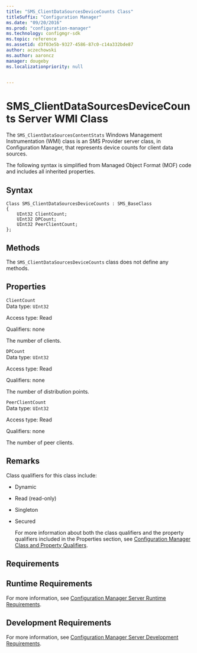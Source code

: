 ```yaml
---
title: "SMS_ClientDataSourcesDeviceCounts Class"
titleSuffix: "Configuration Manager"
ms.date: "09/20/2016"
ms.prod: "configuration-manager"
ms.technology: configmgr-sdk
ms.topic: reference
ms.assetid: d3f03e5b-9327-4586-87c0-c14a332bde87
author: aczechowski
ms.author: aaroncz
manager: dougeby
ms.localizationpriority: null


---
```

# SMS_ClientDataSourcesDeviceCounts Server WMI Class
The `SMS_ClientDataSourcesContentStats` Windows Management Instrumentation (WMI) class is an SMS Provider server class, in Configuration Manager, that represents device counts for client data sources.  

 The following syntax is simplified from Managed Object Format (MOF) code and includes all inherited properties.  

## Syntax  

```  
Class SMS_ClientDataSourcesDeviceCounts : SMS_BaseClass  
{  
    UInt32 ClientCount;  
    UInt32 DPCount;  
    UInt32 PeerClientCount;  
};  

```  

## Methods  
 The `SMS_ClientDataSourcesDeviceCounts` class does not define any methods.  

## Properties  
 `ClientCount`  
 Data type: `UInt32`  

 Access type: Read  

 Qualifiers: none  

 The number of clients.  

 `DPCount`  
 Data type: `UInt32`  

 Access type: Read  

 Qualifiers: none  

 The number of distribution points.  

 `PeerClientCount`  
 Data type: `UInt32`  

 Access type: Read  

 Qualifiers: none  

 The number of peer clients.  

## Remarks  
 Class qualifiers for this class include:  

- Dynamic  

- Read (read-only)  

- Singleton  

- Secured  

  For more information about both the class qualifiers and the property qualifiers included in the Properties section, see [Configuration Manager Class and Property Qualifiers](../../../../../develop/reference/misc/class-and-property-qualifiers.md).  

## Requirements  

## Runtime Requirements  
 For more information, see [Configuration Manager Server Runtime Requirements](../../../../../develop/core/reqs/server-runtime-requirements.md).  

## Development Requirements  
 For more information, see [Configuration Manager Server Development Requirements](../../../../../develop/core/reqs/server-development-requirements.md).  
